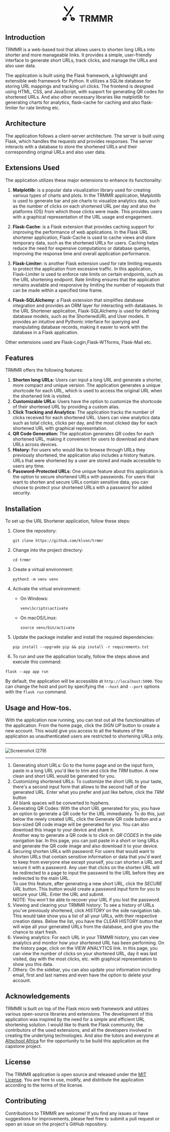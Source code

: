  <h1 align=center><img src="static/images/logo.png" alt="Image Description" width="70" height="55">TRMMR </h1>

## Introduction
TRMMR is a web-based tool that allows users to shorten long URLs into shorter and more manageable links. It provides a simple, user-friendly interface to generate short URLs, track clicks, and manage the URLs and also user data.

The application is built using the Flask framework, a lightweight and extensible web framework for Python. It utilizes a SQLite database for storing URL mappings and tracking url clicks. The frontend is designed using HTML, CSS, and JavaScript, with support for generating QR codes for shortened URLs.
And also other necessary libraries like matplotlib for generating charts for analytics, flask-cache for caching and also flask-limiter for rate limiting etc. 

## Architecture
The application follows a client-server architecture. The server is built using Flask, which handles the requests 
and provides responses. The server interacts with a database to store the shortened URLs and their 
corresponding 
original URLs and also user data.

## Extensions Used
The application utilizes these major extensions to enhance its functionality:

1. **Matplotlib**: is a popular data visualization library used for creating various types of charts and plots. In the 
   TRMMR application, Matplotlib is used to generate bar and pie charts to visualize analytics data, such as the 
   number of 
   clicks on each shortened URL per day and also the platforms (OS) from which those clicks were made. This provides 
   users 
   with a graphical 
   representation of the 
   URL usage and engagement.

2. **Flask-Cache**: is a Flask extension that provides caching support for improving the performance of web applications.
   In the Flask URL shortener application, Flask-Cache is used to cache views and store temporary data, such as the 
   shortened URLs for users. Caching helps reduce the need for expensive computations or database queries, 
   improving the response time and overall application performance.

3. **Flask-Limiter:** is another Flask extension used for rate limiting requests to protect the 
   application 
   from excessive traffic. In this application, Flask-Limiter is used to enforce rate limits on certain endpoints, 
   such as the URL shortening endpoint. Rate limiting ensures that the application remains available and responsive by limiting the number of requests that can be made within a specified time frame.
4. **Flask-SQLAlchemy**: a Flask extension that simplifies database integration and provides an ORM layer for 
   interacting with databases. In the URL Shortener application, Flask-SQLAlchemy is used for defining database models, such as the ShortenedURL and User models. It provides an intuitive and Pythonic interface for querying and manipulating database records, making it easier to work with the database in a Flask application.

Other extensions used are Flask-Login,Flask-WTforms, Flask-Mail etc.
## Features
TRMMR offers the following features:

1. **Shorten long URLs:** Users can input a long URL and generate a shorter, more compact and unique version. The application generates a unique shortcode for each URL, which is used to access the original URL when the shortened link is visited.
2. **Customizable URLs:** Users have the option to customize the shortcode of their shortened URL by providing a custom alias.
3. **Click Tracking and Analytics:** The application tracks the number of clicks received for each shortened URL. Users can view analytics data such as total clicks, clicks per day, and the most clicked day for each shortened URL with graphical representation.
4. **QR Code Generation:** The application generates QR codes for each shortened URL, making it convenient for users to download and share URLs across devices.
5. **History:** For users who would like to browse through URLs they previously shortened, the application also includes a history feature. URLs that were shortened by a user are stored and made accessible to users any time.  
6. **Password-Protected URLs:** One unique feature about this application is the option to secure shortened URLs 
   with passwords. For users that want to shorten and secure URLs contain sensitive data, you can choose to protect 
   your shortened URLs with a password 
   for added security. 

## Installation
To set up the URL Shortener application, follow these steps:

1. Clone the repository:
   ```
   git clone https://github.com/klvxn/trmmr
   ```
2. Change into the project directory:
   ```
   cd trmmr
   ```
3. Create a virtual environment:
   ```
   python3 -m venv venv
   ```
4. Activate the virtual environment:
   - On Windows:
     ```
     venv\Scripts\activate
     ```
   - On macOS/Linux:
     ```
     source venv/bin/activate
     ```
5. Update the package installer and install the required dependencies:
   ```
   pip install --upgrade pip && pip install -r requirements.txt
   ```

6. To run and use the application locally, follow the steps above and execute this command:

```
flask --app app run
```

By default, the application will be accessible at `http://localhost:5000`. You can change the host and port by specifying the `--host` and `--port` options with the `flask run` command.


## Usage and How-tos.


With the application now running, you can test out all the functionalities of the application. 
From the home page, click the _SIGN UP_ button to create a new account. This would give you access to all the 
features of the application as unauthenticated users are restricted to shortening URLs only. 
***
![Screenshot (279)](https://github.com/Klvxn/TRMMR/assets/64833055/962b569d-fbdb-404f-81da-bf87ae1336f0)

***
1. Generating short URLs: Go to the home page and on the input form, paste in a long URL you'd like to trim and 
   click the _TRM_ button. A new clean and short URL would be generated for you.
2. Customizing shortened URLs: To customize the short URL to your taste, there's a second input form that allows to 
   the second half of the generated URL. Enter what you prefer and just like before, click the _TRM_ button
   <br> All blank spaces will be converted to hyphens.
3. Generating QR Codes: With the short URL generated for you, you have an option to generate a QR code for the URL 
   immediately. To do this, just below the newly created URL, click the Generate QR code button and a box-sized QR 
   code image will be generated for you. You can also download this image to your device and share it. <br>
Another way to generate a QR code is to click on _QR CODES_ in the side navigation bar. In this page, you can just 
   paste in a short or long URLs and generate the QR code image and also download it to your device. 
4. Securing shorten URLs with password:  For users that would want to shorten URLs that contain sensitive information 
   or data that 
   you'd want to keep from everyone else except yourself, you can shorten a URL and secure it with a password. Any 
   user that clicks on the shorten URL will be redirected to a page to input the password to the URL before they are 
   redirected to the main URL. <br>
    To use this feature, after generating a new short URL, click the _SECURE URL_ button. This button would create a 
   password input form for you to secure your URL. Enter the URL and submit. <br>
    NOTE: You won't be able to recover your URL if you lost the password.
5. Viewing and clearing your TRMMR history: To see a history of URLs you've previously shortened, click
   _HISTORY_ on 
   the side navigation tab. This would take show you a list of all your URLs, with their respective creation dates. 
   Below the list, you have the CLEAR HISTORY button that will wipe all your generated URLs from the database, and 
   give you the chance to start fresh.
6. Viewing analytics: For each URL in your TRMMR history, you can view analytics and monitor how your shortened 
   URL has been performing. On the history page, click on the VIEW ANALYTICS link. In this page, you can view the 
   number of clicks on your shortened URL,
   day it was last visited, day with the most clicks, 
   etc. with graphical representation to show you this data. 
7. Others: On the sidebar, you can also update your information including email, first and last names and even have 
   the option to delete your account. 

## Acknowledgements
TRMMR is built on top of the Flask micro web framework and utilizes various open-source libraries and 
extensions. The development of this application was inspired by the need for a simple and efficient URL shortening 
solution. I would like to thank the Flask community, the contributors of the used extensions, and all the developers 
involved in creating the underlying technologies. And also the tutors and everyone at [Altschool Africa](https://altschoolafrica.com) for the opportunity to be 
build this application as the capstone project.

## License
The TRMMR application is open source and released under the [MIT License](LICENSE). You are free to use, modify, and distribute the application according to the terms of the license.

## Contributing
Contributions to TRMMR are welcome! If you find any issues or have suggestions for improvements, please feel free to submit a pull request or open an issue on the project's GitHub repository.
